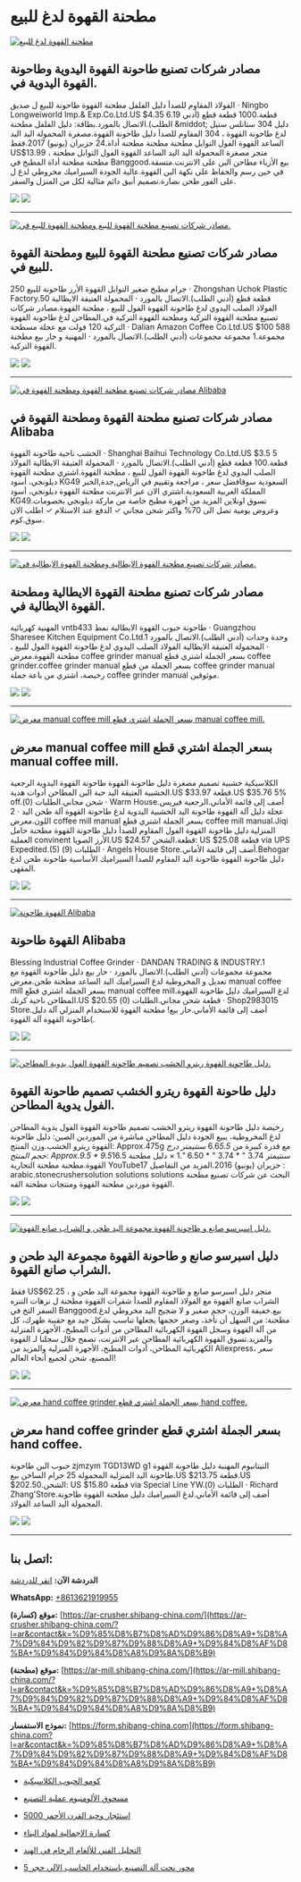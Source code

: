 # مطحنة القهوة لدغ للبيع

<a href="https://swt.shibang-china.com/?l=ar&img&k=%D9%85%D8%B7%D8%AD%D9%86%D8%A9+%D8%A7%D9%84%D9%82%D9%87%D9%88%D8%A9+%D9%84%D8%AF%D8%BA+%D9%84%D9%84%D8%A8%D9%8A%D8%B9" target="_blank">![مطحنة القهوة لدغ للبيع](http://static.shibang-china.com/all-800x300/171.jpg)</a>

## مصادر شركات تصنيع طاحونة القهوة اليدوية وطاحونة القهوة اليدوية في.
الفولاذ المقاوم للصدأ دليل الفلفل مطحنة القهوة طاحونة للبيع ل صديق &middot; Ningbo Longweiworld Imp.&amp; Exp.Co.Ltd.US $4.35 6.19 قطعة.1000 قطعة قطع (أدني الطلب).الاتصال بالمورد.بطاقة: دليل الفلفل مطحنة &middot; دليل 304 ستانلس ستيل لدغ طاحونة القهوة ، 304 المقاوم للصدأ دليل طاحونة القهوة.مصغرة المحمولة اليد اليد الساعد القهوة الفول التوابل مطحنة مطحنة مطحنة أداة.24 حزيران (يونيو) 2017.فقط US$13.99 ، متجر مصغرة المحمولة اليد اليد الساعد القهوة الفول التوابل مطحنة مطحنة مطحنة أداة المطبخ في Banggood.بيع الأزياء مطاحن البن على الانترنت.متسقة في حين رسم والحفاظ على نكهة البن القهوة.عالية الجودة السيراميك مخروطي لدغ ل على الفور طحن نضارة.تصميم أنيق دائم مثالية لكل من المنزل والسفر.


<a href="https://whatsapp.shibangsoft.com/WhatsApp.php" target="_blank" title="WhatsApp">![](http://static.shibang-china.com/icon/whatsapp.png)</a> <a href="https://swt.shibang-china.com/?l=ar&icon&k=%D9%85%D8%B7%D8%AD%D9%86%D8%A9+%D8%A7%D9%84%D9%82%D9%87%D9%88%D8%A9+%D9%84%D8%AF%D8%BA+%D9%84%D9%84%D8%A8%D9%8A%D8%B9" target="_blank">![](http://static.shibang-china.com/icon/chat-ar.png)</a>

---

<a href="https://swt.shibang-china.com/?l=ar&img&k=%D9%85%D8%B7%D8%AD%D9%86%D8%A9+%D8%A7%D9%84%D9%82%D9%87%D9%88%D8%A9+%D9%84%D8%AF%D8%BA+%D9%84%D9%84%D8%A8%D9%8A%D8%B9" target="_blank">![مصادر شركات تصنيع مطحنة القهوة للبيع ومطحنة القهوة للبيع في.](http://static.shibang-china.com/all-800x300/838.jpg)</a>

## مصادر شركات تصنيع مطحنة القهوة للبيع ومطحنة القهوة للبيع في.
250 جرام مطبخ صغير التوابل القهوة الأرز طاحونة للبيع &middot; Zhongshan Uchok Plastic Factory.50 قطعة قطع (أدني الطلب).الاتصال بالمورد &middot; المحمولة العتيقة الايطالية الفولاذ الصلب اليدوي لدغ طاحونة القهوة الفول للبيع ، مطحنة القهوة.مصادر شركات تصنيع مطحنة القهوة التركية ومطحنة القهوة التركية في.المطاحن لدغ طاحونة القهوة التركية 120 فولت مع عجلة مسطحة &middot; Dalian Amazon Coffee Co.Ltd.US $100 588 مجموعة.1 مجموعة مجموعات (أدني الطلب).الاتصال بالمورد &middot; المهنية و حار بيع مطحنة القهوة التركية.


<a href="https://whatsapp.shibangsoft.com/WhatsApp.php" target="_blank" title="WhatsApp">![](http://static.shibang-china.com/icon/whatsapp.png)</a> <a href="https://swt.shibang-china.com/?l=ar&icon&k=%D9%85%D8%B7%D8%AD%D9%86%D8%A9+%D8%A7%D9%84%D9%82%D9%87%D9%88%D8%A9+%D9%84%D8%AF%D8%BA+%D9%84%D9%84%D8%A8%D9%8A%D8%B9" target="_blank">![](http://static.shibang-china.com/icon/chat-ar.png)</a>

---

<a href="https://swt.shibang-china.com/?l=ar&img&k=%D9%85%D8%B7%D8%AD%D9%86%D8%A9+%D8%A7%D9%84%D9%82%D9%87%D9%88%D8%A9+%D9%84%D8%AF%D8%BA+%D9%84%D9%84%D8%A8%D9%8A%D8%B9" target="_blank">![مصادر شركات تصنيع مطحنة القهوة ومطحنة القهوة في Alibaba](http://static.shibang-china.com/all-800x300/1518.jpg)</a>

## مصادر شركات تصنيع مطحنة القهوة ومطحنة القهوة في Alibaba
الخشب ناحية طاحونة القهوة &middot; Shanghai Baihui Technology Co.Ltd.US $3.5 5 قطعة.100 قطعة قطع (أدني الطلب).الاتصال بالمورد &middot; المحمولة العتيقة الايطالية الفولاذ الصلب اليدوي لدغ طاحونة القهوة الفول للبيع ، مطحنة القهوة.اشتري مطحنة القهوة ديلونجي، أسود KG49 السعودية سوقافضل سعر ، مراجعة وتقييم في الرياض,جدة,الخبر المملكة العربية السعودية.اشتري الان عبر الانترنت مطحنة القهوة ديلونجي، أسود KG49.تسوق اونلاين المزيد من أجهزة مطبخ خاصة من ماركة ديلونجي بخصومات وعروض يومية تصل الى 70% واكثر شحن مجاني ✓ الدفع عند الاستلام ✓ اطلب الان سوق.كوم.


<a href="https://whatsapp.shibangsoft.com/WhatsApp.php" target="_blank" title="WhatsApp">![](http://static.shibang-china.com/icon/whatsapp.png)</a> <a href="https://swt.shibang-china.com/?l=ar&icon&k=%D9%85%D8%B7%D8%AD%D9%86%D8%A9+%D8%A7%D9%84%D9%82%D9%87%D9%88%D8%A9+%D9%84%D8%AF%D8%BA+%D9%84%D9%84%D8%A8%D9%8A%D8%B9" target="_blank">![](http://static.shibang-china.com/icon/chat-ar.png)</a>

---

<a href="https://swt.shibang-china.com/?l=ar&img&k=%D9%85%D8%B7%D8%AD%D9%86%D8%A9+%D8%A7%D9%84%D9%82%D9%87%D9%88%D8%A9+%D9%84%D8%AF%D8%BA+%D9%84%D9%84%D8%A8%D9%8A%D8%B9" target="_blank">![مصادر شركات تصنيع مطحنة القهوة الايطالية ومطحنة القهوة الايطالية في.](http://static.shibang-china.com/all-800x300/164.jpg)</a>

## مصادر شركات تصنيع مطحنة القهوة الايطالية ومطحنة القهوة الايطالية في.
المهنية كهربائية vntb433 طاحونة حبوب القهوة الايطالية نمط &middot; Guangzhou Sharesee Kitchen Equipment Co.Ltd.1 وحدة وحدات (أدني الطلب).الاتصال بالمورد &middot; المحمولة العتيقة الايطالية الفولاذ الصلب اليدوي لدغ طاحونة القهوة الفول للبيع ، مطحنة القهوة.معرض coffee grinder manual بسعر الجملة اشتري قطع coffee grinder.coffee grinder manual بسعر الجملة من قطع coffee grinder manual رخيصة، اشتري من باعة جملة coffee grinder manual موثوقين.


<a href="https://whatsapp.shibangsoft.com/WhatsApp.php" target="_blank" title="WhatsApp">![](http://static.shibang-china.com/icon/whatsapp.png)</a> <a href="https://swt.shibang-china.com/?l=ar&icon&k=%D9%85%D8%B7%D8%AD%D9%86%D8%A9+%D8%A7%D9%84%D9%82%D9%87%D9%88%D8%A9+%D9%84%D8%AF%D8%BA+%D9%84%D9%84%D8%A8%D9%8A%D8%B9" target="_blank">![](http://static.shibang-china.com/icon/chat-ar.png)</a>

---

<a href="https://swt.shibang-china.com/?l=ar&img&k=%D9%85%D8%B7%D8%AD%D9%86%D8%A9+%D8%A7%D9%84%D9%82%D9%87%D9%88%D8%A9+%D9%84%D8%AF%D8%BA+%D9%84%D9%84%D8%A8%D9%8A%D8%B9" target="_blank">![معرض manual coffee mill بسعر الجملة اشتري قطع manual coffee mill.](http://static.shibang-china.com/all-800x300/1064.jpg)</a>

## معرض manual coffee mill بسعر الجملة اشتري قطع manual coffee mill.
الكلاسيكية خشبية تصميم مصغرة دليل طاحونة القهوة طاحونة القهوة اليدوية الرجعية الخشبية العتيقة اليد حبة البن المطاحن أدوات هدية.US $33.97 قطعة.US $35.76 5% off.شحن مجاني.الطلبات (0) &middot; Warm House.أضف إلى قائمة الأماني.الرجعية فيريس عجلة دليل آلة القهوة طاحونة اليد الخشبية اليدوية لدغ طاحونة القهوة آلة طحن اليد &middot; 2 اللون.معرض coffee mill manual بسعر الجملة اشتري قطع coffee mill manual.Jiqi المنزلية دليل طاحونة القهوة الفول المقاوم للصدأ دليل طاحونة القهوة مطحنة حامل العملية convinent الأرز الصويا.US $24.57 قطعة.الشحن: US $25.08 قطعة via UPS Expedited.(5) الطلبات (9) &middot; Angels House Store.أضف إلى قائمة الأماني.Behogar دليل طاحونة القهوة طاحونة اليد المقاوم للصدأ السيراميك الأساسية طاحونة طحن لدغ المقهى.


<a href="https://whatsapp.shibangsoft.com/WhatsApp.php" target="_blank" title="WhatsApp">![](http://static.shibang-china.com/icon/whatsapp.png)</a> <a href="https://swt.shibang-china.com/?l=ar&icon&k=%D9%85%D8%B7%D8%AD%D9%86%D8%A9+%D8%A7%D9%84%D9%82%D9%87%D9%88%D8%A9+%D9%84%D8%AF%D8%BA+%D9%84%D9%84%D8%A8%D9%8A%D8%B9" target="_blank">![](http://static.shibang-china.com/icon/chat-ar.png)</a>

---

<a href="https://swt.shibang-china.com/?l=ar&img&k=%D9%85%D8%B7%D8%AD%D9%86%D8%A9+%D8%A7%D9%84%D9%82%D9%87%D9%88%D8%A9+%D9%84%D8%AF%D8%BA+%D9%84%D9%84%D8%A8%D9%8A%D8%B9" target="_blank">![القهوة طاحونة Alibaba](http://static.shibang-china.com/all-800x300/1499.jpg)</a>

## القهوة طاحونة Alibaba
Blessing Industrial Coffee Grinder &middot; DANDAN TRADING &amp; INDUSTRY.1 مجموعة مجموعات (أدني الطلب).الاتصال بالمورد &middot; حار بيع دليل طاحونة القهوة مع تعديل و المخروطية لدغ السيراميك اليد الساعد مطحنة طحن.معرض manual coffee mill بسعر الجملة اشتري قطع manual coffee mill.لدغ السيراميك دليل طاحونة القهوة المطاحن ناحية كرنك.US $20.55 قطعة شحن مجاني.الطلبات (0) &middot; Shop2983015 Store.أضف إلى قائمة الأماني.حار بيع! مطحنة القهوة للاستخدام المنزلي آلة دليل طاحونة القهوة آلة القهوة(.


<a href="https://whatsapp.shibangsoft.com/WhatsApp.php" target="_blank" title="WhatsApp">![](http://static.shibang-china.com/icon/whatsapp.png)</a> <a href="https://swt.shibang-china.com/?l=ar&icon&k=%D9%85%D8%B7%D8%AD%D9%86%D8%A9+%D8%A7%D9%84%D9%82%D9%87%D9%88%D8%A9+%D9%84%D8%AF%D8%BA+%D9%84%D9%84%D8%A8%D9%8A%D8%B9" target="_blank">![](http://static.shibang-china.com/icon/chat-ar.png)</a>

---

<a href="https://swt.shibang-china.com/?l=ar&img&k=%D9%85%D8%B7%D8%AD%D9%86%D8%A9+%D8%A7%D9%84%D9%82%D9%87%D9%88%D8%A9+%D9%84%D8%AF%D8%BA+%D9%84%D9%84%D8%A8%D9%8A%D8%B9" target="_blank">![دليل طاحونة القهوة ريترو الخشب تصميم طاحونة القهوة الفول يدوية المطاحن.](http://static.shibang-china.com/all-800x300/1417.jpg)</a>

## دليل طاحونة القهوة ريترو الخشب تصميم طاحونة القهوة الفول يدوية المطاحن.
رخيصة دليل طاحونة القهوة ريترو الخشب تصميم طاحونة القهوة الفول يدوية المطاحن لدغ المخروطية، يبيع الجودة دليل المطاحن مباشرة من الموردين الصين: دليل طاحونة القهوة ريترو الخشب.وزن المنتج: Approx.475g مع قدرة كبيرة من 6.6*5.5 سنتيمتر درج حجم المنتج: Approx.9.5 * 9.5*16.5 سنتيمتر 3.74 &quot; * 3.74 &quot; * 6.50 &quot;.1 × دليل مطحنة القهوة.مطحنة مطحنة التجارية YouTube17 حزيران (يونيو) 2016.المزيد من التفاصيل : arabic.stonecrushersolution solutions solutions البحث عن شركات تصنيع مطحنة القهوة موردين مطحنة القهوة ومنتجات مطحنة القه.


<a href="https://whatsapp.shibangsoft.com/WhatsApp.php" target="_blank" title="WhatsApp">![](http://static.shibang-china.com/icon/whatsapp.png)</a> <a href="https://swt.shibang-china.com/?l=ar&icon&k=%D9%85%D8%B7%D8%AD%D9%86%D8%A9+%D8%A7%D9%84%D9%82%D9%87%D9%88%D8%A9+%D9%84%D8%AF%D8%BA+%D9%84%D9%84%D8%A8%D9%8A%D8%B9" target="_blank">![](http://static.shibang-china.com/icon/chat-ar.png)</a>

---

<a href="https://swt.shibang-china.com/?l=ar&img&k=%D9%85%D8%B7%D8%AD%D9%86%D8%A9+%D8%A7%D9%84%D9%82%D9%87%D9%88%D8%A9+%D9%84%D8%AF%D8%BA+%D9%84%D9%84%D8%A8%D9%8A%D8%B9" target="_blank">![دليل اسبرسو صانع و طاحونة القهوة مجموعة اليد طحن و الشراب صانع القهوة.](http://static.shibang-china.com/all-800x300/814.jpg)</a>

## دليل اسبرسو صانع و طاحونة القهوة مجموعة اليد طحن و الشراب صانع القهوة.
فقط US$62.25 ، متجر دليل اسبرسو صانع و طاحونة القهوة مجموعة اليد طحن و الشراب صانع القهوة مع الفولاذ المقاوم للصدأ شفرات القهوة مطحنة ل نزهات التنزه السفر التخ في Banggood.بيع.خفيفة الوزن، حجم صغير و لا ضجيج اليد مخروطي لدغ مطحنة: من السهل أن تأخذ، وصغر حجمها يجعلها تناسب بشكل جيد مع حقيبة ظهرك، كل من آلة القهوة وسجل القهوة الكهربائية المطاحن من أدوات المطبخ، الأجهزة المنزلية والمزيد.تسوق القهوة الكهربائية المطاحن عبر الانترنت، تصفح خلال سجلنا لـ القهوة الكهربائية المطاحن، أدوات المطبخ، الأجهزة المنزلية والمزيد من Aliexpress، سعر المصنع، شحن لجميع أنحاء العالم!


<a href="https://whatsapp.shibangsoft.com/WhatsApp.php" target="_blank" title="WhatsApp">![](http://static.shibang-china.com/icon/whatsapp.png)</a> <a href="https://swt.shibang-china.com/?l=ar&icon&k=%D9%85%D8%B7%D8%AD%D9%86%D8%A9+%D8%A7%D9%84%D9%82%D9%87%D9%88%D8%A9+%D9%84%D8%AF%D8%BA+%D9%84%D9%84%D8%A8%D9%8A%D8%B9" target="_blank">![](http://static.shibang-china.com/icon/chat-ar.png)</a>

---

<a href="https://swt.shibang-china.com/?l=ar&img&k=%D9%85%D8%B7%D8%AD%D9%86%D8%A9+%D8%A7%D9%84%D9%82%D9%87%D9%88%D8%A9+%D9%84%D8%AF%D8%BA+%D9%84%D9%84%D8%A8%D9%8A%D8%B9" target="_blank">![معرض hand coffee grinder بسعر الجملة اشتري قطع hand coffee.](http://static.shibang-china.com/all-800x300/238.jpg)</a>

## معرض hand coffee grinder بسعر الجملة اشتري قطع hand coffee.
حبوب البن طاحونة zjmzym TGD13WD g1 التيتانيوم المهنية دليل طاحونة القهوة طاحونة اليد المنزلية المحمولة 25 جرام الساخن بيع.US $213.75 قطعة.US $202.50.الشحن: US $15.80 قطعة via Special Line YW.الطلبات (0) &middot; Richard Zhang&#39;Store.أضف إلى قائمة الأماني.لدغ السيراميك دليل مطحنة القهوة طاحونة المحمولة اليد الساعد الفولاذ.

<a href="https://whatsapp.shibangsoft.com/WhatsApp.php" target="_blank" title="WhatsApp">![](http://static.shibang-china.com/icon/whatsapp.png)</a> <a href="https://swt.shibang-china.com/?l=ar&icon&k=%D9%85%D8%B7%D8%AD%D9%86%D8%A9+%D8%A7%D9%84%D9%82%D9%87%D9%88%D8%A9+%D9%84%D8%AF%D8%BA+%D9%84%D9%84%D8%A8%D9%8A%D8%B9" target="_blank">![](http://static.shibang-china.com/icon/chat-ar.png)</a>

---
## اتصل بنا:

**الدردشة الآن:** [انقر للدردشة](https://swt.shibang-china.com?l=ar&contact&k=%D9%85%D8%B7%D8%AD%D9%86%D8%A9+%D8%A7%D9%84%D9%82%D9%87%D9%88%D8%A9+%D9%84%D8%AF%D8%BA+%D9%84%D9%84%D8%A8%D9%8A%D8%B9)

**WhatsApp:**  [+8613621919955](https://whatsapp.shibangsoft.com/WhatsApp.php)

**موقع (كسارة):** [https://ar-crusher.shibang-china.com/](https://ar-crusher.shibang-china.com/?l=ar&contact&k=%D9%85%D8%B7%D8%AD%D9%86%D8%A9+%D8%A7%D9%84%D9%82%D9%87%D9%88%D8%A9+%D9%84%D8%AF%D8%BA+%D9%84%D9%84%D8%A8%D9%8A%D8%B9)

**موقع (مطحنة):** [https://ar-mill.shibang-china.com/](https://ar-mill.shibang-china.com/?l=ar&contact&k=%D9%85%D8%B7%D8%AD%D9%86%D8%A9+%D8%A7%D9%84%D9%82%D9%87%D9%88%D8%A9+%D9%84%D8%AF%D8%BA+%D9%84%D9%84%D8%A8%D9%8A%D8%B9)

**نموذج الاستفسار:** [https://form.shibang-china.com](https://form.shibang-china.com?l=ar&contact&k=%D9%85%D8%B7%D8%AD%D9%86%D8%A9+%D8%A7%D9%84%D9%82%D9%87%D9%88%D8%A9+%D9%84%D8%AF%D8%BA+%D9%84%D9%84%D8%A8%D9%8A%D8%B9)

* [كومو الحبوب الكلاسيكية](../27/%D9%83%D9%88%D9%85%D9%88%20%D8%A7%D9%84%D8%AD%D8%A8%D9%88%D8%A8%20%D8%A7%D9%84%D9%83%D9%84%D8%A7%D8%B3%D9%8A%D9%83%D9%8A%D8%A9.md)

* [مسحوق الألومنيوم عملية التصنيع](../28/%D9%85%D8%B3%D8%AD%D9%88%D9%82%20%D8%A7%D9%84%D8%A3%D9%84%D9%88%D9%85%D9%86%D9%8A%D9%88%D9%85%20%D8%B9%D9%85%D9%84%D9%8A%D8%A9%20%D8%A7%D9%84%D8%AA%D8%B5%D9%86%D9%8A%D8%B9.md)

* [استئجار وحيد القرن الأحمر 5000](../28/%D8%A7%D8%B3%D8%AA%D8%A6%D8%AC%D8%A7%D8%B1%20%D9%88%D8%AD%D9%8A%D8%AF%20%D8%A7%D9%84%D9%82%D8%B1%D9%86%20%D8%A7%D9%84%D8%A3%D8%AD%D9%85%D8%B1%205000.md)

* [كسارة الإجمالية لمواد البناء](../28/%D9%83%D8%B3%D8%A7%D8%B1%D8%A9%20%D8%A7%D9%84%D8%A5%D8%AC%D9%85%D8%A7%D9%84%D9%8A%D8%A9%20%D9%84%D9%85%D9%88%D8%A7%D8%AF%20%D8%A7%D9%84%D8%A8%D9%86%D8%A7%D8%A1.md)

* [التحليل الفني للألغام الرخام في الهند](../29/%D8%A7%D9%84%D8%AA%D8%AD%D9%84%D9%8A%D9%84%20%D8%A7%D9%84%D9%81%D9%86%D9%8A%20%D9%84%D9%84%D8%A3%D9%84%D8%BA%D8%A7%D9%85%20%D8%A7%D9%84%D8%B1%D8%AE%D8%A7%D9%85%20%D9%81%D9%8A%20%D8%A7%D9%84%D9%87%D9%86%D8%AF.md)

* [5 محور نحت آلة التصنيع باستخدام الحاسب الآلي حجر](../29/5%20%D9%85%D8%AD%D9%88%D8%B1%20%D9%86%D8%AD%D8%AA%20%D8%A2%D9%84%D8%A9%20%D8%A7%D9%84%D8%AA%D8%B5%D9%86%D9%8A%D8%B9%20%D8%A8%D8%A7%D8%B3%D8%AA%D8%AE%D8%AF%D8%A7%D9%85%20%D8%A7%D9%84%D8%AD%D8%A7%D8%B3%D8%A8%20%D8%A7%D9%84%D8%A2%D9%84%D9%8A%20%D8%AD%D8%AC%D8%B1.md)